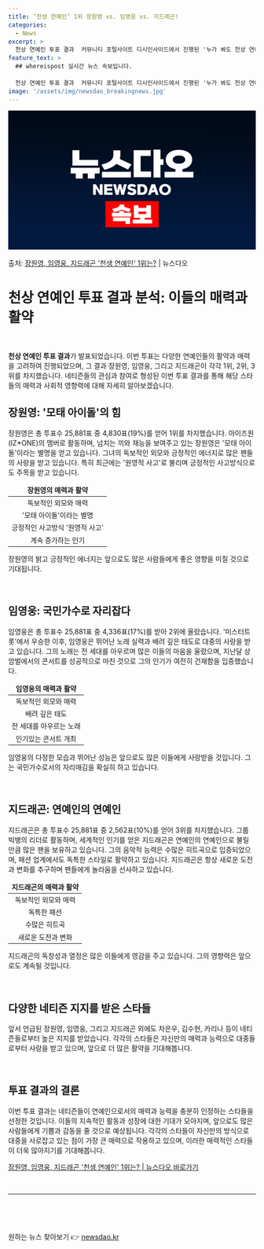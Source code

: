 ```yaml
---
title: ‘천생 연예인’ 1위 장원영 vs. 임영웅 vs. 지드래곤!
categories:
  - News
excerpt: >
  천상 연예인 투표 결과  커뮤니티 포털사이트 디시인사이드에서 진행된 '누가 봐도 천상 연예인' 투표 결과가 …
feature_text: >
  ## whereispost 실시간 뉴스 속보입니다.

  천상 연예인 투표 결과  커뮤니티 포털사이트 디시인사이드에서 진행된 '누가 봐도 천상 연예인' 투표 결과가 …
image: '/assets/img/newsdao_breakingnews.jpg'
---
```


![뉴스다오 속보](/assets/img/newsdao_breakingnews.jpg)

<p>출처: <a href="https://newsdao.kr/4398" rel="dofollow">장원영, 임영웅, 지드래곤 '천생 연예인' 1위는?</a> | 뉴스다오</p>

<h1>천상 연예인 투표 결과 분석: 이들의 매력과 활약</h1>
<p data-ke-size="size16">&nbsp;</p>
<p><b>천상 연예인 투표 결과</b>가 발표되었습니다. 이번 투표는 다양한 연예인들의 활약과 매력을 고려하여 진행되었으며, 그 결과 장원영, 임영웅, 그리고 지드래곤이 각각 1위, 2위, 3위를 차지했습니다. 네티즌들의 관심과 참여로 형성된 이번 투표 결과를 통해 해당 스타들의 매력과 사회적 영향력에 대해 자세히 알아보겠습니다.</p>
<h2 data-ke-size="size26">장원영: '모태 아이돌'의 힘</h2>
<p>장원영은 총 투표수 25,881표 중 4,830표(19%)를 얻어 1위를 차지했습니다. 아이즈원(IZ*ONE)의 멤버로 활동하며, 넘치는 끼와 재능을 보여주고 있는 장원영은 '모태 아이돌'이라는 별명을 얻고 있습니다. 그녀의 독보적인 외모와 긍정적인 에너지로 많은 팬들의 사랑을 받고 있습니다. 특히 최근에는 '원영적 사고'로 불리며 긍정적인 사고방식으로도 주목을 받고 있습니다.</p>
<table>
<thead>
<tr>
<td style="text-align: center; height: 17px;"><b>장원영의 매력과 활약</b></td>
</tr>
</thead>
<tbody>
<tr>
<td style="text-align: center; height: 17px;">독보적인 외모와 매력</td>
</tr>
<tr>
<td style="text-align: center; height: 17px;">'모태 아이돌'이라는 별명</td>
</tr>
<tr>
<td style="text-align: center; height: 17px;">긍정적인 사고방식 '원영적 사고'</td>
</tr>
<tr>
<td style="text-align: center; height: 17px;">계속 증가하는 인기</td>
</tr>
</tbody>
</table>
<p>장원영의 밝고 긍정적인 에너지는 앞으로도 많은 사람들에게 좋은 영향을 미칠 것으로 기대됩니다.</p>
<p data-ke-size="size16">&nbsp;</p>
<h2 data-ke-size="size26">임영웅: 국민가수로 자리잡다</h2>
<p>임영웅은 총 투표수 25,881표 중 4,336표(17%)를 받아 2위에 올랐습니다. '미스터트롯'에서 우승한 이후, 임영웅은 뛰어난 노래 실력과 배려 깊은 태도로 대중의 사랑을 받고 있습니다. 그의 노래는 전 세대를 아우르며 많은 이들의 마음을 울렸으며, 지난달 상암벌에서의 콘서트를 성공적으로 마친 것으로 그의 인기가 여전히 건재함을 입증했습니다.</p>
<table>
<thead>
<tr>
<td style="text-align: center; height: 17px;"><b>임영웅의 매력과 활약</b></td>
</tr>
</thead>
<tbody>
<tr>
<td style="text-align: center; height: 17px;">독보적인 외모와 매력</td>
</tr>
<tr>
<td style="text-align: center; height: 17px;">배려 깊은 태도</td>
</tr>
<tr>
<td style="text-align: center; height: 17px;">전 세대를 아우르는 노래</td>
</tr>
<tr>
<td style="text-align: center; height: 17px;">인기있는 콘서트 개최</td>
</tr>
</tbody>
</table>
<p>임영웅의 다정한 모습과 뛰어난 성능은 앞으로도 많은 이들에게 사랑받을 것입니다. 그는 국민가수로서의 자리매김을 확실히 하고 있습니다.</p>
<p data-ke-size="size16">&nbsp;</p>
<h2 data-ke-size="size26">지드래곤: 연예인의 연예인</h2>
<p>지드래곤은 총 투표수 25,881표 중 2,562표(10%)를 얻어 3위를 차지했습니다. 그룹 빅뱅의 리더로 활동하며, 세계적인 인기를 얻은 지드래곤은 연예인의 연예인으로 불릴 만큼 많은 팬을 보유하고 있습니다. 그의 음악적 능력은 수많은 히트곡으로 입증되었으며, 패션 업계에서도 독특한 스타일로 활약하고 있습니다. 지드래곤은 항상 새로운 도전과 변화를 추구하며 팬들에게 놀라움을 선사하고 있습니다.</p>
<table>
<thead>
<tr>
<td style="text-align: center; height: 17px;"><b>지드래곤의 매력과 활약</b></td>
</tr>
</thead>
<tbody>
<tr>
<td style="text-align: center; height: 17px;">독보적인 외모와 매력</td>
</tr>
<tr>
<td style="text-align: center; height: 17px;">독특한 패션</td>
</tr>
<tr>
<td style="text-align: center; height: 17px;">수많은 히트곡</td>
</tr>
<tr>
<td style="text-align: center; height: 17px;">새로운 도전과 변화</td>
</tr>
</tbody>
</table>
<p>지드래곤의 독창성과 열정은 많은 이들에게 영감을 주고 있습니다. 그의 영향력은 앞으로도 계속될 것입니다.</p>
<p data-ke-size="size16">&nbsp;</p>
<h2 data-ke-size="size26">다양한 네티즌 지지를 받은 스타들</h2>
<p>앞서 언급된 장원영, 임영웅, 그리고 지드래곤 외에도 차은우, 김수현, 카리나 등이 네티즌들로부터 높은 지지를 받았습니다. 각각의 스타들은 자신만의 매력과 능력으로 대중들로부터 사랑을 받고 있으며, 앞으로 더 많은 활약을 기대해봅니다.</p>
<p data-ke-size="size16">&nbsp;</p>
<h2 data-ke-size="size26">투표 결과의 결론</h2>
<p>이번 투표 결과는 네티즌들이 연예인으로서의 매력과 능력을 충분히 인정하는 스타들을 선정한 것입니다. 이들의 지속적인 활동과 성장에 대한 기대가 모아지며, 앞으로도 많은 사람들에게 기쁨과 감동을 줄 것으로 예상됩니다. 각각의 스타들이 자신만의 방식으로 대중을 사로잡고 있는 점이 가장 큰 매력으로 작용하고 있으며, 이러한 매력적인 스타들이 더욱 많아지기를 기대해봅니다.</p>
<p><a href="https://newsdao.kr/4398">장원영, 임영웅, 지드래곤 '천생 연예인' 1위는? | 뉴스다오 바로가기</a></p>
<p data-ke-size="size16">&nbsp;</p>
<hr>
<p data-ke-size="size16">&nbsp;</p>
<p data-ke-size="size16">&nbsp;</p> 

원하는 뉴스 찾아보기 👉 <a href="https://newsdao.kr" rel="dofollow">newsdao.kr</a>


